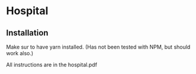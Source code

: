 # Hospital

## Installation

Make sur to have yarn installed.
(Has not been tested with NPM, but should work also.)

All instructions are in the hospital.pdf